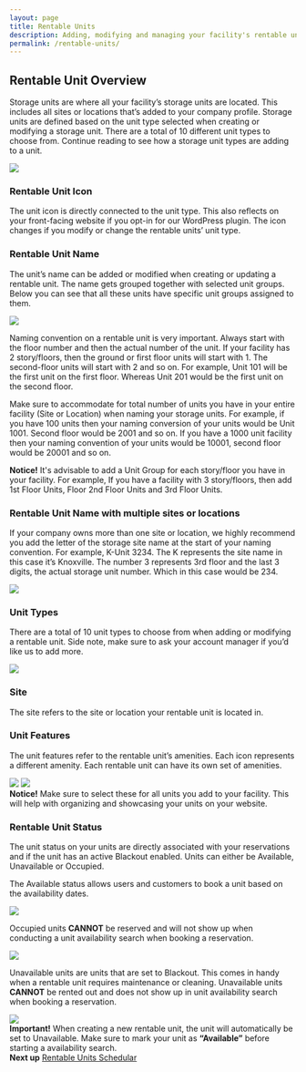 ```yaml
---
layout: page
title: Rentable Units
description: Adding, modifying and managing your facility's rentable units.
permalink: /rentable-units/
---
```


<h2 class="mb-3 fs-2">Rentable Unit Overview</h2>

<p class="lead mb-4">Storage units are where all your facility’s storage units are located. This includes all sites or locations that’s added to your company profile. Storage units are defined based on the unit type selected when creating or modifying a storage unit. There are a total of 10 different unit types to choose from. Continue reading to see how a storage unit types are adding to a unit. </p>

<img src="https://assets.cubikil.com/frontend/documentation/rentable-units-index.jpeg" class="img-fluid rounded-3 shadow-sm mb-4" />

<h3 class="mb-3 fs-5">Rentable Unit Icon</h3>
<p class="lead mb-4">The unit icon is directly connected to the unit type. This also reflects on your front-facing website if you opt-in for our WordPress plugin. The icon changes if you modify or change the rentable units’ unit type. </p>

<h3 class="mb-3 fs-5">Rentable Unit Name</h3>
<p class="lead mb-4">The unit’s name can be added or modified when creating or updating a rentable unit. The name gets grouped together with selected unit groups. Below you can see that all these units have specific unit groups assigned to them. </p>
<img src="https://assets.cubikil.com/frontend/documentation/unit-name-group.jpeg" class="img-fluid rounded-3 shadow-sm mb-4" />
<p class="lead">Naming convention on a rentable unit is very important. Always start with the floor number and then the actual number of the unit. If your facility has 2 story/floors, then the ground or first floor units will start with 1. The second-floor units will start with 2 and so on. For example, Unit 101 will be the first unit on the first floor. Whereas Unit 201 would be the first unit on the second floor.</p>
<p class="lead mb-4">Make sure to accommodate for total number of units you have in your entire facility (Site or Location) when naming your storage units. For example, if you have 100 units then your naming conversion of your units would be Unit 1001. Second floor would be 2001 and so on. If you have a 1000 unit facility then your naming convention of your units would be 10001, second floor would be 20001 and so on.</p>
<div class="alert bg-warning text-dark mb-5" role="alert">
<i class="fa-solid fa-circle-exclamation"></i>
  <b class="mx-2">Notice!</b>
It's advisable to add a Unit Group for each story/floor you have in your facility. For example, If you have a facility with 3 story/floors, then add 1st Floor Units, Floor 2nd Floor Units and 3rd Floor Units. 
</div>

<h3 class="mb-3 fs-5">Rentable Unit Name with multiple sites or locations</h3>
<p class="lead mb-4">If your company owns more than one site or location, we highly recommend you add the letter of the storage site name at the start of your naming convention. For example, K-Unit 3234. The K represents the site name in this case it’s Knoxville. The number 3 represents 3rd floor and the last 3 digits, the actual storage unit number. Which in this case would be 234.</p>
<img src="https://assets.cubikil.com/frontend/documentation/unit-naming-convension-sites.jpeg" class="img-fluid rounded-3 shadow-sm mb-4" />
<h3 class="mb-3 fs-5">Unit Types</h3>
<p class="lead mb-4">There are a total of 10 unit types to choose from when adding or modifying a rentable unit. Side note, make sure to ask your account manager if you’d like us to add more.</p>
<img src="https://assets.cubikil.com/frontend/documentation/unit-types.jpeg" class="img-fluid rounded-3 shadow-sm mb-4" />
<h3 class="mb-3 fs-5">Site</h3>
<p class="lead mb-4">The site refers to the site or location your rentable unit is located in.</p>
<h3 class="mb-3 fs-5">Unit Features</h3>
<p class="lead mb-4">The unit features refer to the rentable unit’s amenities. Each icon represents a different amenity. Each rentable unit can have its own set of amenities. </p>
<img src="https://assets.cubikil.com/frontend/documentation/unit-features-index.jpeg" class="img-fluid rounded-3 shadow-sm mb-4" />
<img src="https://assets.cubikil.com/frontend/documentation/unit-features-amenities.jpeg" class="img-fluid rounded-3 shadow-sm mb-4" />
<div class="alert bg-warning text-dark mb-5" role="alert">
<i class="fa-solid fa-circle-exclamation"></i>
  <b class="mx-2">Notice!</b>
Make sure to select these for all units you add to your facility. This will help with organizing and showcasing your units on your website.
</div>
<h3 class="mb-3 fs-5">Rentable Unit Status</h3>
<p class="lead">The unit status on your units are directly associated with your reservations and if the unit has an active Blackout enabled. Units can either be Available, Unavailable or Occupied. </p>
<p class="lead mb-4">The Available status allows users and customers to book a unit based on the availability dates. </p>
<img src="https://assets.cubikil.com/frontend/documentation/available-status.jpeg" class="img-fluid rounded-3 shadow-sm mb-4" />
<p class="lead mb-4">Occupied units <b>CANNOT</b> be reserved and will not show up when conducting a unit availability search when booking a reservation. </p>
<img src="https://assets.cubikil.com/frontend/documentation/occupied-status.jpeg" class="img-fluid rounded-3 shadow-sm mb-4" />
<p class="lead mb-4">Unavailable units are units that are set to Blackout. This comes in handy when a rentable unit requires maintenance or cleaning. Unavailable units <b>CANNOT</b> be rented out and does not show up in unit availability search when booking a reservation.  </p>
<img src="https://assets.cubikil.com/frontend/documentation/unavailable-status.jpeg" class="img-fluid rounded-3 shadow-sm mb-4" />
<div class="alert bg-grad-2 text-white mb-4" role="alert">
<i class="fa-solid fa-circle-exclamation"></i>
  <b class="mx-2">Important!</b>
When creating a new rentable unit, the unit will automatically be set to Unavailable. Make sure to mark your unit as <b>“Available”</b> before starting a availability search. 
</div>
<div class="bg-light rounded-3 p-3 d-flex flex-row justify-content-between">
<b>Next up</b>
<span>
<a href="{{ "/unit-schedular/" | relative_url }}" class="text-decoration-none fw-bold">Rentable Units Schedular</a>
</span>
</div>